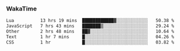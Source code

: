 ### WakaTime

<!--START_SECTION:waka-->

```txt
Lua          13 hrs 19 mins  ████████████▓░░░░░░░░░░░░   50.38 %
JavaScript   7 hrs 43 mins   ███████▒░░░░░░░░░░░░░░░░░   29.24 %
Other        2 hrs 48 mins   ██▓░░░░░░░░░░░░░░░░░░░░░░   10.64 %
Text         1 hr 7 mins     █░░░░░░░░░░░░░░░░░░░░░░░░   04.26 %
CSS          1 hr            █░░░░░░░░░░░░░░░░░░░░░░░░   03.82 %
```

<!--END_SECTION:waka-->
